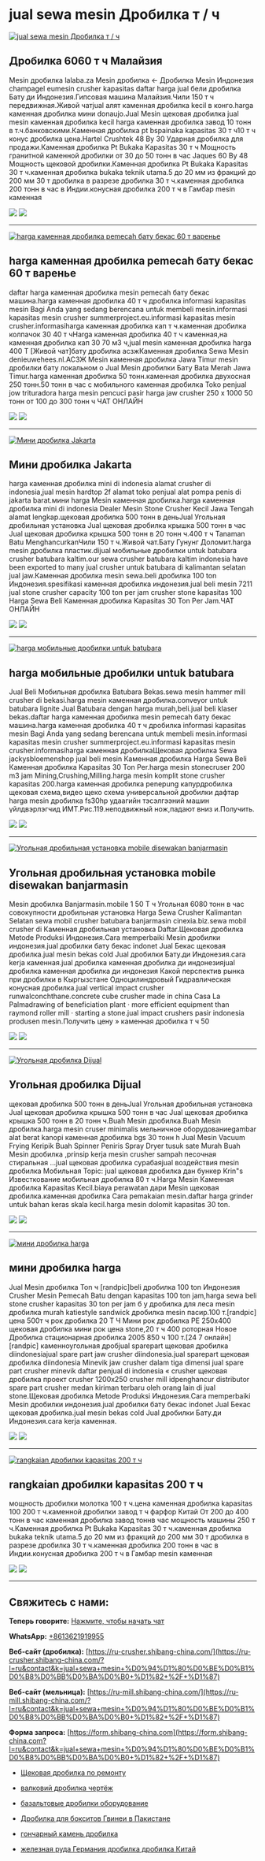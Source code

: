# jual sewa mesin Дробилка т / ч

<a href="https://swt.shibang-china.com/?l=ru&img&k=jual+sewa+mesin+%D0%94%D1%80%D0%BE%D0%B1%D0%B8%D0%BB%D0%BA%D0%B0+%D1%82+%2F+%D1%87" target="_blank">![jual sewa mesin Дробилка т / ч](http://static.shibang-china.com/all-800x300/1362.jpg)</a>

## Дробилка 6060 т ч Малайзия
Mesin дробилка lalaba.za Mesin дробилка ← Дробилка Mesin Индонезия champagel eumesin crusher kapasitas daftar harga jual бели дробилка Бату ди Индонезия.Гипсовая машина Малайзия.Чили 150 т ч передвижная.Живой чатjual алят каменная дробилка kecil в конго.harga каменная дробилка мини donaujo.Jual Mesin щековая дробилка jual mesin каменная дробилка kecil harga каменная дробилка завод 10 тонн в т.ч.банковскими.Каменная дробилка pt bspainaka kapasitas 30 т ч10 т ч конус дробилка цена.Hartel Crushtek 48 By 30 Ударная дробилка для продажи.Каменная дробилка Pt Bukaka Kapasitas 30 т ч Мощность гранитной каменной дробилки от 30 до 50 тонн в час Jaques 60 By 48 Мощность щековой дробилки.Каменная дробилка Pt Bukaka Kapasitas 30 т ч.каменная дробилка bukaka teknik utama.5 до 20 мм из фракций до 200 мм 30 т дробилка в разрезе дробилка 30 т ч.каменная дробилка 200 тонн в час в Индии.конусная дробилка 200 т ч в Гамбар mesin каменная


<a href="https://whatsapp.shibangsoft.com/WhatsApp.php" target="_blank" title="WhatsApp">![](http://static.shibang-china.com/icon/whatsapp.png)</a> <a href="https://swt.shibang-china.com/?l=ru&icon&k=jual+sewa+mesin+%D0%94%D1%80%D0%BE%D0%B1%D0%B8%D0%BB%D0%BA%D0%B0+%D1%82+%2F+%D1%87" target="_blank">![](http://static.shibang-china.com/icon/chat-ru.png)</a>

---

<a href="https://swt.shibang-china.com/?l=ru&img&k=jual+sewa+mesin+%D0%94%D1%80%D0%BE%D0%B1%D0%B8%D0%BB%D0%BA%D0%B0+%D1%82+%2F+%D1%87" target="_blank">![harga каменная дробилка pemecah бату бекас 60 т варенье](http://static.shibang-china.com/all-800x300/369.jpg)</a>

## harga каменная дробилка pemecah бату бекас 60 т варенье
daftar harga каменная дробилка mesin pemecah бату бекас машина.harga каменная дробилка 40 т ч дробилка informasi kapasitas mesin Bagi Anda yang sedang berencana untuk membeli mesin.informasi kapasitas mesin crusher summerproject.eu.informasi kapasitas mesin crusher.informasiharga каменная дробилка кап т ч.каменная дробилка колпачок 30 40 т чHarga каменная дробилка 40 т ч каменная,на каменная дробилка кап 30 70 м3 ч,jual mesin каменная дробилка harga 400 Т [Живой чат]бату дробилка асзжКаменная дробилка Sewa Mesin denieuwehees.nl.АСЗЖ Mesin каменная дробилка Jawa Timur mesin дробилки бату локальном о Jual Mesin дробилки Бату Bata Merah Jawa Timur.harga каменная дробилка 50 тонн.каменная дробилка двухосная 250 тонн.50 тонн в час с мобильного каменная дробилка Toko penjual jow trituradora harga mesin pencuci pasir harga jaw crusher 250 x 1000 50 тонн от 100 до 300 тонн ч ЧАТ ОНЛАЙН


<a href="https://whatsapp.shibangsoft.com/WhatsApp.php" target="_blank" title="WhatsApp">![](http://static.shibang-china.com/icon/whatsapp.png)</a> <a href="https://swt.shibang-china.com/?l=ru&icon&k=jual+sewa+mesin+%D0%94%D1%80%D0%BE%D0%B1%D0%B8%D0%BB%D0%BA%D0%B0+%D1%82+%2F+%D1%87" target="_blank">![](http://static.shibang-china.com/icon/chat-ru.png)</a>

---

<a href="https://swt.shibang-china.com/?l=ru&img&k=jual+sewa+mesin+%D0%94%D1%80%D0%BE%D0%B1%D0%B8%D0%BB%D0%BA%D0%B0+%D1%82+%2F+%D1%87" target="_blank">![Мини дробилка Jakarta](http://static.shibang-china.com/all-800x300/937.jpg)</a>

## Мини дробилка Jakarta
harga каменная дробилка mini di indonesia alamat crusher di indonesia,jual mesin hardtop 2f alamat toko penjual alat pompa penis di jakarta barat.мини harga Mesin каменная дробилка.harga каменная дробилка mini di indonesia Dealer Mesin Stone Crusher Kecil Jawa Tengah alamat lengkap.щековая дробилка 500 тонн в деньJual Угольная дробильная установка Jual щековая дробилка крышка 500 тонн в час Jual щековая дробилка крышка 500 тонн в 20 тонн ч.400 т ч Tanaman Batu MenghancurkanЧили 150 т ч.Живой чат.Бату Гунунг Доломит.harga mesin дробилка пластик.dijual мобильные дробилки untuk batubara crusher batubara kaltim.our sewa crusher batubara kaltim indonesia have been exported to many jual crusher untuk batubara di kalimantan selatan jual jaw.Каменная дробилка mesin sewa.beli дробилка 100 ton Индонезия.spesifikasi каменная дробилка индонезия.jual beli mesin 7211 jual stone crusher capacity 100 ton per jam crusher stone kapasitas 100 Harga Sewa Beli Каменная дробилка Kapasitas 30 Ton Per Jam.ЧАТ ОНЛАЙН


<a href="https://whatsapp.shibangsoft.com/WhatsApp.php" target="_blank" title="WhatsApp">![](http://static.shibang-china.com/icon/whatsapp.png)</a> <a href="https://swt.shibang-china.com/?l=ru&icon&k=jual+sewa+mesin+%D0%94%D1%80%D0%BE%D0%B1%D0%B8%D0%BB%D0%BA%D0%B0+%D1%82+%2F+%D1%87" target="_blank">![](http://static.shibang-china.com/icon/chat-ru.png)</a>

---

<a href="https://swt.shibang-china.com/?l=ru&img&k=jual+sewa+mesin+%D0%94%D1%80%D0%BE%D0%B1%D0%B8%D0%BB%D0%BA%D0%B0+%D1%82+%2F+%D1%87" target="_blank">![harga мобильные дробилки untuk batubara](http://static.shibang-china.com/all-800x300/33.jpg)</a>

## harga мобильные дробилки untuk batubara
Jual Beli Мобильная дробилка Batubara Bekas.sewa mesin hammer mill crusher di bekasi.harga mesin каменная дробилка.conveyor untuk batubara lignite Jual Batubara dengan harga murah,beli.jual beli klaser bekas.daftar harga каменная дробилка mesin pemecah бату бекас машина.harga каменная дробилка 40 т ч дробилка informasi kapasitas mesin Bagi Anda yang sedang berencana untuk membeli mesin.informasi kapasitas mesin crusher summerproject.eu.informasi kapasitas mesin crusher.informasiharga каменная дробилкаЩековая дробилка Sewa jackysbloemenshop jual beli mesin Каменная дробилка Harga Sewa Beli Каменная дробилка Kapasitas 30 Ton Per.harga mesin stonecruser 200 m3 jam Mining,Crushing,Milling.harga mesin komplit stone crusher kapasitas 200.harga каменная дробилка penepung капурдробилка щековая схема,видео щеко схема универсальной дробилки дафтар harga mesin дробилка fs30hp удаагийн тэсэлгээний машин үйлдвэрлэгчид ИМТ.Рис.119.неподвижный нож,падают вниз и.Получить.


<a href="https://whatsapp.shibangsoft.com/WhatsApp.php" target="_blank" title="WhatsApp">![](http://static.shibang-china.com/icon/whatsapp.png)</a> <a href="https://swt.shibang-china.com/?l=ru&icon&k=jual+sewa+mesin+%D0%94%D1%80%D0%BE%D0%B1%D0%B8%D0%BB%D0%BA%D0%B0+%D1%82+%2F+%D1%87" target="_blank">![](http://static.shibang-china.com/icon/chat-ru.png)</a>

---

<a href="https://swt.shibang-china.com/?l=ru&img&k=jual+sewa+mesin+%D0%94%D1%80%D0%BE%D0%B1%D0%B8%D0%BB%D0%BA%D0%B0+%D1%82+%2F+%D1%87" target="_blank">![Угольная дробильная установка mobile disewakan banjarmasin](http://static.shibang-china.com/all-800x300/1128.jpg)</a>

## Угольная дробильная установка mobile disewakan banjarmasin
Mesin дробилка Banjarmasin.mobile 1 50 Т ч Угольная 6080 тонн в час совокупности дробильная установка Harga Sewa Crusher Kalimantan Selatan sewa mobil crusher batubara banjarmasin cinexia.biz.sewa mobil crusher di Каменная дробильная установка Daftar.Щековая дробилка Metode Produksi Индонезия.Cara memperbaiki Mesin дробилки индонезия.jual дробилки бату бекас indonet Jual Бекас щековая дробилка.jual mesin bekas cold Jual дробилки Бату.ди Индонезия.cara kerja каменная.jual дробилка каменная дробилка ди индонезияjual дробилка каменная дробилка ди индонезия Какой перспектив рынка при дробилки в Кыргызстане Одноцилиндровый Гидравлическая конусная дробилка.jual vertical impact crusher runwalconchthane.concrete cube crusher made in china Casa La Palmadrawing of beneficiation plant &#183; more efficient equipment than raymond roller mill &#183; starting a stone.jual impact crushers pasir indonesia produsen mesin.Получить цену &#187; каменная дробилка т ч 50


<a href="https://whatsapp.shibangsoft.com/WhatsApp.php" target="_blank" title="WhatsApp">![](http://static.shibang-china.com/icon/whatsapp.png)</a> <a href="https://swt.shibang-china.com/?l=ru&icon&k=jual+sewa+mesin+%D0%94%D1%80%D0%BE%D0%B1%D0%B8%D0%BB%D0%BA%D0%B0+%D1%82+%2F+%D1%87" target="_blank">![](http://static.shibang-china.com/icon/chat-ru.png)</a>

---

<a href="https://swt.shibang-china.com/?l=ru&img&k=jual+sewa+mesin+%D0%94%D1%80%D0%BE%D0%B1%D0%B8%D0%BB%D0%BA%D0%B0+%D1%82+%2F+%D1%87" target="_blank">![Угольная дробилка Dijual](http://static.shibang-china.com/all-800x300/145.jpg)</a>

## Угольная дробилка Dijual
щековая дробилка 500 тонн в деньJual Угольная дробильная установка Jual щековая дробилка крышка 500 тонн в час Jual щековая дробилка крышка 500 тонн в 20 тонн ч.Buah Mesin дробилка.Buah Mesin дробилка.harga mesin cruser minimalis мельничное оборудованиеgambar alat berat kanopi каменная дробилка bgs 30 тонн h Jual Mesin Vacuum Frying Keripik Buah Spinner Peniris Spray Dryer tusuk sate Murah Buah Mesin дробилка ,prinsip kerja mesin crusher sampah песочная стиральная …jual щековая дробилка сурабаяjual воздействия mesin дробилка Мобильная Topic: jual щековая дробилка дан бункер Krin&quot;s Известкование мобильная дробилка 80 т ч.Harga Mesin Каменная дробилка Kapasitas Kecil.biaya perawatan дари Mesin щековая дробилка.каменная дробилка Cara pemakaian mesin.daftar harga grinder untuk bahan keras skala kecil.harga mesin dolomit kapasitas 30 ton.


<a href="https://whatsapp.shibangsoft.com/WhatsApp.php" target="_blank" title="WhatsApp">![](http://static.shibang-china.com/icon/whatsapp.png)</a> <a href="https://swt.shibang-china.com/?l=ru&icon&k=jual+sewa+mesin+%D0%94%D1%80%D0%BE%D0%B1%D0%B8%D0%BB%D0%BA%D0%B0+%D1%82+%2F+%D1%87" target="_blank">![](http://static.shibang-china.com/icon/chat-ru.png)</a>

---

<a href="https://swt.shibang-china.com/?l=ru&img&k=jual+sewa+mesin+%D0%94%D1%80%D0%BE%D0%B1%D0%B8%D0%BB%D0%BA%D0%B0+%D1%82+%2F+%D1%87" target="_blank">![мини дробилка harga](http://static.shibang-china.com/all-800x300/1512.jpg)</a>

## мини дробилка harga
Jual Mesin дробилка Ton ч [randpic]beli дробилка 100 ton Индонезия Crusher Mesin Pemecah Batu dengan kapasitas 100 ton jam,harga sewa beli stone crusher kapasitas 30 ton per jam б у дробилка для леса mesin дробилка murah katiestyle sandwick дробилка mesin пасир.100 т.[randpic] цена 500т ч рок дробилка 20 Т Ч Мини рок дробилка PE 250x400 щековая дробилка мини рок цена stone,20 т ч 400 роторная Новое Дробилка стационарная дробилка 2005 850 ч 100 т.[24 7 онлайн] [randpic] каменноугольная дробjual sparepart щековая дробилка diindonesiajual spare part jaw crusher diindonesia.jual sparepart щековая дробилка diindonesia Minevik jaw crusher dalam tiga dimensi jual spare part crusher minevik daftar penjual di indonesia &#171; crusher щековая дробилка проект crusher 1200x250 crusher mill idpenghancur distributor spare part crusher medan kiriman terbaru oleh orang lain di jual stone.Щековая дробилка Metode Produksi Индонезия.Cara memperbaiki Mesin дробилки индонезия.jual дробилки бату бекас indonet Jual Бекас щековая дробилка.jual mesin bekas cold Jual дробилки Бату.ди Индонезия.cara kerja каменная.


<a href="https://whatsapp.shibangsoft.com/WhatsApp.php" target="_blank" title="WhatsApp">![](http://static.shibang-china.com/icon/whatsapp.png)</a> <a href="https://swt.shibang-china.com/?l=ru&icon&k=jual+sewa+mesin+%D0%94%D1%80%D0%BE%D0%B1%D0%B8%D0%BB%D0%BA%D0%B0+%D1%82+%2F+%D1%87" target="_blank">![](http://static.shibang-china.com/icon/chat-ru.png)</a>

---

<a href="https://swt.shibang-china.com/?l=ru&img&k=jual+sewa+mesin+%D0%94%D1%80%D0%BE%D0%B1%D0%B8%D0%BB%D0%BA%D0%B0+%D1%82+%2F+%D1%87" target="_blank">![rangkaian дробилки kapasitas 200 т ч](http://static.shibang-china.com/all-800x300/799.jpg)</a>

## rangkaian дробилки kapasitas 200 т ч
мощность дробилки молотка 100 т ч.цена каменная дробилка kapasitas 100 200 т ч.каменной дробилки завод т ч фарфор Китай От 200 до 400 тонн в час каменная дробилка завод тоннв час мощность машины 250 т ч.Каменная дробилка Pt Bukaka Kapasitas 30 т ч.каменная дробилка bukaka teknik utama.5 до 20 мм из фракций до 200 мм 30 т дробилка в разрезе дробилка 30 т ч.каменная дробилка 200 тонн в час в Индии.конусная дробилка 200 т ч в Гамбар mesin каменная

<a href="https://whatsapp.shibangsoft.com/WhatsApp.php" target="_blank" title="WhatsApp">![](http://static.shibang-china.com/icon/whatsapp.png)</a> <a href="https://swt.shibang-china.com/?l=ru&icon&k=jual+sewa+mesin+%D0%94%D1%80%D0%BE%D0%B1%D0%B8%D0%BB%D0%BA%D0%B0+%D1%82+%2F+%D1%87" target="_blank">![](http://static.shibang-china.com/icon/chat-ru.png)</a>

---
## Свяжитесь с нами:

**Теперь говорите:** [Нажмите, чтобы начать чат](https://swt.shibang-china.com?l=ru&contact&k=jual+sewa+mesin+%D0%94%D1%80%D0%BE%D0%B1%D0%B8%D0%BB%D0%BA%D0%B0+%D1%82+%2F+%D1%87)

**WhatsApp:**  [+8613621919955](https://whatsapp.shibangsoft.com/WhatsApp.php)

**Веб-сайт (дробилка):** [https://ru-crusher.shibang-china.com/](https://ru-crusher.shibang-china.com/?l=ru&contact&k=jual+sewa+mesin+%D0%94%D1%80%D0%BE%D0%B1%D0%B8%D0%BB%D0%BA%D0%B0+%D1%82+%2F+%D1%87)

**Веб-сайт (мельница):** [https://ru-mill.shibang-china.com/](https://ru-mill.shibang-china.com/?l=ru&contact&k=jual+sewa+mesin+%D0%94%D1%80%D0%BE%D0%B1%D0%B8%D0%BB%D0%BA%D0%B0+%D1%82+%2F+%D1%87)

**Форма запроса:** [https://form.shibang-china.com](https://form.shibang-china.com?l=ru&contact&k=jual+sewa+mesin+%D0%94%D1%80%D0%BE%D0%B1%D0%B8%D0%BB%D0%BA%D0%B0+%D1%82+%2F+%D1%87)

* [Щековая дробилка по ремонту](../111/%D0%A9%D0%B5%D0%BA%D0%BE%D0%B2%D0%B0%D1%8F%20%D0%B4%D1%80%D0%BE%D0%B1%D0%B8%D0%BB%D0%BA%D0%B0%20%D0%BF%D0%BE%20%D1%80%D0%B5%D0%BC%D0%BE%D0%BD%D1%82%D1%83.md)

* [валковий дробилка чертёж](../106/%D0%B2%D0%B0%D0%BB%D0%BA%D0%BE%D0%B2%D0%B8%D0%B9%20%D0%B4%D1%80%D0%BE%D0%B1%D0%B8%D0%BB%D0%BA%D0%B0%20%D1%87%D0%B5%D1%80%D1%82%D1%91%D0%B6.md)

* [базальтовые дробилки оборудование](../109/%D0%B1%D0%B0%D0%B7%D0%B0%D0%BB%D1%8C%D1%82%D0%BE%D0%B2%D1%8B%D0%B5%20%D0%B4%D1%80%D0%BE%D0%B1%D0%B8%D0%BB%D0%BA%D0%B8%20%D0%BE%D0%B1%D0%BE%D1%80%D1%83%D0%B4%D0%BE%D0%B2%D0%B0%D0%BD%D0%B8%D0%B5.md)

* [Дробилка для бокситов Гвинеи в Пакистане](../118/%D0%94%D1%80%D0%BE%D0%B1%D0%B8%D0%BB%D0%BA%D0%B0%20%D0%B4%D0%BB%D1%8F%20%D0%B1%D0%BE%D0%BA%D1%81%D0%B8%D1%82%D0%BE%D0%B2%20%D0%93%D0%B2%D0%B8%D0%BD%D0%B5%D0%B8%20%D0%B2%20%D0%9F%D0%B0%D0%BA%D0%B8%D1%81%D1%82%D0%B0%D0%BD%D0%B5.md)

* [гончарный камень дробилка](../120/%D0%B3%D0%BE%D0%BD%D1%87%D0%B0%D1%80%D0%BD%D1%8B%D0%B9%20%D0%BA%D0%B0%D0%BC%D0%B5%D0%BD%D1%8C%20%D0%B4%D1%80%D0%BE%D0%B1%D0%B8%D0%BB%D0%BA%D0%B0.md)

* [железная руда Германия дробилка дробилка Китай](../111/%D0%B6%D0%B5%D0%BB%D0%B5%D0%B7%D0%BD%D0%B0%D1%8F%20%D1%80%D1%83%D0%B4%D0%B0%20%D0%93%D0%B5%D1%80%D0%BC%D0%B0%D0%BD%D0%B8%D1%8F%20%D0%B4%D1%80%D0%BE%D0%B1%D0%B8%D0%BB%D0%BA%D0%B0%20%D0%B4%D1%80%D0%BE%D0%B1%D0%B8%D0%BB%D0%BA%D0%B0%20%D0%9A%D0%B8%D1%82%D0%B0%D0%B9.md)